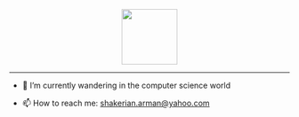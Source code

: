 <div id="header" align="center">
  <img src="https://media.giphy.com/media/L1R1tvI9svkIWwpVYr/giphy.gif" width="100"/>
</div>

---


- 🌱 I’m currently wandering in the computer science world

- 📫 How to reach me: shakerian.arman@yahoo.com

<!--
**Armansh03/Armansh03** is a ✨ _special_ ✨ repository because its `README.md` (this file) appears on your GitHub profile.

Here are some ideas to get you started:
